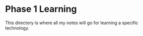 # Phase 1 Learning

This directory is where all my notes will go for learning a specific technology. 